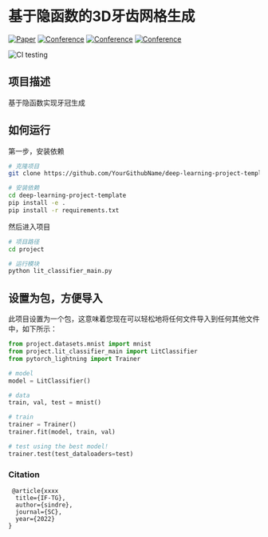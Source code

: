 # 基于隐函数的3D牙齿网格生成  

[![Paper](http://img.shields.io/badge/paper-arxiv.1001.2234-B31B1B.svg)](https://www.nature.com/articles/nature14539)
[![Conference](http://img.shields.io/badge/NeurIPS-2022-4b44ce.svg)](https://papers.nips.cc/book/advances-in-neural-information-processing-systems-31-2018)
[![Conference](http://img.shields.io/badge/ICLR-2022-4b44ce.svg)](https://papers.nips.cc/book/advances-in-neural-information-processing-systems-31-2018)
[![Conference](http://img.shields.io/badge/AnyConference-year-4b44ce.svg)](https://papers.nips.cc/book/advances-in-neural-information-processing-systems-31-2018)  
<!--
ARXIV   
[![Paper](http://img.shields.io/badge/arxiv-math.co:1480.1111-B31B1B.svg)](https://www.nature.com/articles/nature14539)
-->
![CI testing](https://github.com/PyTorchLightning/deep-learning-project-template/workflows/CI%20testing/badge.svg?branch=master&event=push)


<!--  
Conference   
-->   
</div>
 
## 项目描述
基于隐函数实现牙冠生成

## 如何运行   
第一步，安装依赖  
```bash
# 克隆项目   
git clone https://github.com/YourGithubName/deep-learning-project-template

# 安装依赖   
cd deep-learning-project-template 
pip install -e .   
pip install -r requirements.txt
 ```   

然后进入项目
 ```bash
# 项目路径
cd project

# 运行模块
python lit_classifier_main.py    
```

## 设置为包，方便导入
此项目设置为一个包，这意味着您现在可以轻松地将任何文件导入到任何其他文件中，如下所示：
```python
from project.datasets.mnist import mnist
from project.lit_classifier_main import LitClassifier
from pytorch_lightning import Trainer

# model
model = LitClassifier()

# data
train, val, test = mnist()

# train
trainer = Trainer()
trainer.fit(model, train, val)

# test using the best model!
trainer.test(test_dataloaders=test)
```

### Citation   
```
 @article{xxxx
  title={IF-TG},
  author={sindre},
  journal={SC},
  year={2022}
}
```   
